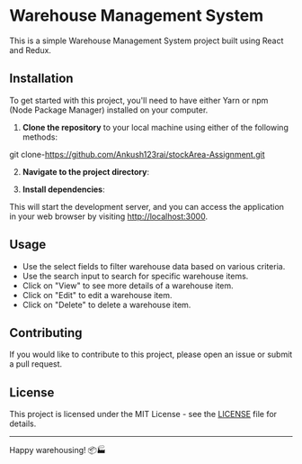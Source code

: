 # Warehouse Management System

This is a simple Warehouse Management System project built using React and Redux.

## Installation

To get started with this project, you'll need to have either Yarn or npm (Node Package Manager) installed on your computer.

1. **Clone the repository** to your local machine using either of the following methods:

git clone-https://github.com/Ankush123rai/stockArea-Assignment.git


2. **Navigate to the project directory**:


3. **Install dependencies**:


This will start the development server, and you can access the application in your web browser by visiting [http://localhost:3000](http://localhost:3000).

## Usage

- Use the select fields to filter warehouse data based on various criteria.
- Use the search input to search for specific warehouse items.
- Click on "View" to see more details of a warehouse item.
- Click on "Edit" to edit a warehouse item.
- Click on "Delete" to delete a warehouse item.

## Contributing

If you would like to contribute to this project, please open an issue or submit a pull request.

## License

This project is licensed under the MIT License - see the [LICENSE](LICENSE) file for details.

---

Happy warehousing! 📦🏭



